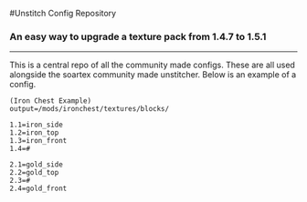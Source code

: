 #Unstitch Config Repository
### An easy way to upgrade a texture pack from 1.4.7 to 1.5.1
* * *
This is a central repo of all the community made configs. These are all used alongside the soartex community made unstitcher. Below is an example of a config.

    (Iron Chest Example)
    output=/mods/ironchest/textures/blocks/
    
    1.1=iron_side
    1.2=iron_top
    1.3=iron_front
    1.4=#
    
    2.1=gold_side
    2.2=gold_top
    2.3=#
    2.4=gold_front

